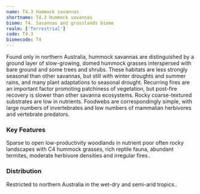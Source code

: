 ```yaml
---
name: T4.3 Hummock savannas
shortname: T4.3 Hummock savannas
biome: T4. Savannas and grasslands biome
realm: ['Terrestrial']
code: T4.3
biomecode: T4
---
```


Found only in northern Australia, hummock savannas are distinguished by a ground layer of slow-growing, domed hummock grasses interspersed with bare ground and some trees and shrubs. These habitats are less strongly seasonal than other savannas, but still with winter droughts and summer rains, and many plant adaptations to seasonal drought. Recurring fires are an important factor promoting patchiness of vegetation, but post-fire recovery is slower than other savanna ecosystems. Rocky coarse-textured substrates are low in nutrients. Foodwebs are correspondingly simple, with large numbers of invertebrates and low numbers of mammalian herbivores and vertebrate predators.

### Key Features

Sparse to open low-productivity woodlands in nutrient poor often rocky landscapes with C4 hummock grasses, rich reptile fauna, abundant termites, moderate herbivore densities and irregular fires..

### Distribution

Restricted to northern Australia in the wet-dry and semi-arid tropics..
